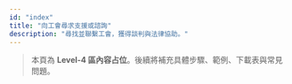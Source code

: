 ```yaml
---
id: "index"
title: "向工會尋求支援或諮詢"
description: "尋找並聯繫工會，獲得談判與法律協助。"
---
```


> 本頁為 **Level-4 區內容占位**。後續將補充具體步驟、範例、下載表與常見問題。
